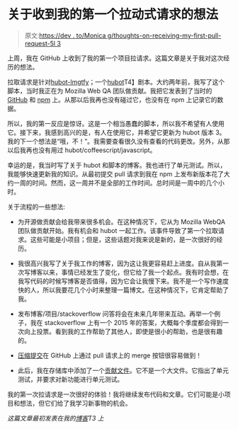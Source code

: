 # 关于收到我的第一个拉动式请求的想法

> 原文:[https://dev . to/Monica g/thoughts-on-receiving-my-first-pull-request-5l 3](https://dev.to/monicag/thoughts-on-receiving-my-first-pull-request-5l3)

上周，我在 GitHub 上收到了我的第一个项目拉请求。这篇文章是关于我对这次经历的想法。

拉取请求是针对[hubot-lmgtfy](https://github.com/MonicaG/hubot-lmgtfy)；一个[hubot](https://hubot.github.com/)T4】剧本。大约两年前，我写了这个脚本，当时我正在为 Mozilla Web QA 团队做贡献。我把它发表到了当时的 [GitHub](https://github.com/) 和 [npm](https://www.npmjs.com/package/hubot-lmgtfy) 上。从那以后我再也没有碰过它，也没有在 npm 上记录它的数据。

所以，我的第一反应是惊讶。这是一个相当愚蠢的脚本，所以我不希望有人使用它。接下来，我感到高兴的是，有人在使用它，并希望它更新为 hubot 版本 3。我的下一个想法是“哦，不！”。我需要查看很久没有查看的代码更改。另外，从那以后我再也没有用过 hubot/coffeescript/javascript。

幸运的是，我当时写了关于 hubot 和脚本的博客。我也进行了单元测试。所以，我能够快速更新我的知识。从最初提交 pull 请求到我在 npm 上发布新版本花了大约一周的时间。然而，这一周并不是全部的工作时间。总时间是一周中的几个小时。

关于流程的一些想法:

*   为开源做贡献会给我带来很多机会。在这种情况下，它从为 Mozilla WebQA 团队做贡献开始。我有机会和 hubot 一起工作。该事件导致了第一个拉取请求。这些可能是小项目；但是，这些话题对我来说是新的，是一次很好的经历。

*   我很高兴我写了关于我工作的博客，因为这让我更容易赶上进度。自从我第一次写博客以来，事情已经发生了变化，但它给了我一个起点。我有时会想，在我写代码的时候写博客是否值得，因为它会让我慢下来。我不是一个写作速度快的人，所以我要花几个小时来整理一篇博文。在这种情况下，它肯定帮助了我。

*   发布博客/项目/stackoverflow 问答将会在未来几年带来互动。再举一个例子，我在 stackoverflow 上有一个 2015 年的答案，大概每个季度都会得到一次向上投票。看到我的工作帮助了其他人，即使是很小的帮助，也是很有趣的。

*   [压缩提交](https://help.github.com/articles/about-pull-request-merges/)在 GitHub 上通过 pull 请求上的 merge 按钮很容易做到！

*   此后，我在存储库中添加了一个[贡献文件](https://github.com/MonicaG/hubot-lmgtfy/blob/master/CONTRIBUTING.md)。它不是一个大文件。它指出了单元测试，并要求对新功能进行单元测试。

我的第一次拉请求是一次很好的体验！我将继续发布代码和文章。它们可能是小项目和想法，但它们给了我学习新事物的机会。

*这篇文章最初发表在我的[博客](https://monicagranbois.com/blog/programming/thoughts-on-receiving-my-first-pull-request/)T3 上*
